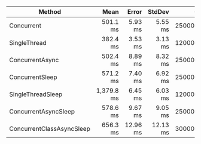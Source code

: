 |                    Method |       Mean |    Error |   StdDev |      Gen 0 |      Gen 1 |     Gen 2 | Allocated |
|-------------------------- |-----------:|---------:|---------:|-----------:|-----------:|----------:|----------:|
|                Concurrent |   501.1 ms |  5.93 ms |  5.55 ms | 25000.0000 |  9000.0000 | 1000.0000 |    249 MB |
|              SingleThread |   382.4 ms |  3.53 ms |  3.13 ms | 12000.0000 |          - |         - |    170 MB |
|           ConcurrentAsync |   502.4 ms |  8.89 ms |  8.32 ms | 25000.0000 |  9000.0000 | 1000.0000 |    249 MB |
|           ConcurrentSleep |   571.2 ms |  7.40 ms |  6.92 ms | 25000.0000 |  9000.0000 | 1000.0000 |    249 MB |
|         SingleThreadSleep | 1,379.8 ms |  6.45 ms |  6.03 ms | 12000.0000 |          - |         - |    170 MB |
|      ConcurrentAsyncSleep |   578.6 ms |  9.67 ms |  9.05 ms | 25000.0000 |  9000.0000 | 1000.0000 |    249 MB |
| ConcurrentClassAsyncSleep |   656.3 ms | 12.96 ms | 12.13 ms | 30000.0000 | 11000.0000 | 1000.0000 |    272 MB |
